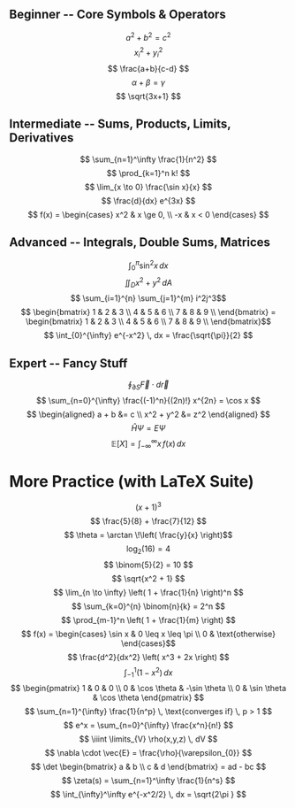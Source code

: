 ## Beginner -- Core Symbols & Operators
$$ a^2 + b^2 = c^2 $$
$$ x_i^2 + y_i^2 $$
$$ \frac{a+b}{c-d} $$
$$ \alpha + \beta = \gamma $$
$$ \sqrt{3x+1} $$
## Intermediate -- Sums, Products, Limits, Derivatives
$$ \sum_{n=1}^\infty \frac{1}{n^2} $$
$$ \prod_{k=1}^n k! $$
$$ \lim_{x \to 0} \frac{\sin x}{x} $$
$$ \frac{d}{dx} e^{3x} $$
$$ f(x) = 
\begin{cases}
x^2 & x \ge 0, \\
-x & x < 0
\end{cases} $$
## Advanced -- Integrals, Double Sums, Matrices
$$ \int_0^\pi \sin^2 x \, dx $$
$$ \iint_{D} x^2 + y^2 \, dA $$
$$ \sum_{i=1}^{n} \sum_{j=1}^{m} i^2j^3$$
$$ \begin{bmatrix}
1 & 2 & 3 \\
4 & 5 & 6 \\
7 & 8 & 9 \\
\end{bmatrix} = 
\begin{bmatrix}
1 & 2 & 3 \\
4 & 5 & 6 \\
7 & 8 & 9 \\
\end{bmatrix}$$
$$ \int_{0}^{\infty} e^{-x^2} \, dx = \frac{\sqrt{\pi}}{2} $$
## Expert -- Fancy Stuff
$$ \oint_{\partial S} \vec{F} \cdot d\vec{r} $$
$$ \sum_{n=0}^{\infty} \frac{(-1)^n}{(2n)!} x^{2n} = \cos x $$
$$ \begin{aligned}
a + b &= c \\
x^2 + y^2 &= z^2
\end{aligned} $$
$$ \hat{H} \Psi = E \Psi $$
$$ \mathbb{E}[X] = \int_{-\infty}^{\infty} x \, f(x) \, dx $$

# More Practice (with LaTeX Suite)
$$ (x+1)^3 $$
$$ \frac{5}{8} + \frac{7}{12} $$
$$ \theta = \arctan \!\left( \frac{y}{x} \right)$$
$$ \log_{2}(16) = 4 $$
$$ \binom{5}{2} = 10 $$
$$ \sqrt{x^2 + 1} $$
$$ \lim_{n \to \infty} \left( 1 + \frac{1}{n} \right)^n $$
$$ \sum_{k=0}^{n} \binom{n}{k} = 2^n $$
$$ \prod_{m-1}^n \left( 1 + \frac{1}{m} \right) $$
$$ f(x) =
\begin{cases}
\sin x & 0 \leq x \leq \pi \\
0 & \text{otherwise}
\end{cases}$$
$$ \frac{d^2}{dx^2} \left( x^3 + 2x \right) $$
$$ \int_{-1}^1 \left( 1-x^2 \right) \,dx $$
$$ \begin{pmatrix}
1 & 0 & 0 \\
0 & \cos \theta & -\sin \theta \\
0 & \sin \theta & \cos \theta 
\end{pmatrix} $$
$$ \sum_{n=1}^{\infty} \frac{1}{n^p} \, \text{converges if} \, p > 1 $$
$$ e^x = \sum_{n=0}^{\infty} \frac{x^n}{n!} $$
$$ \iiint \limits_{V} \rho(x,y,z) \, dV $$
$$ \nabla \cdot \vec{E} = \frac{\rho}{\varepsilon_{0}} $$
$$ \det \begin{bmatrix}
a & b \\
c & d
\end{bmatrix} = ad - bc $$
$$ \zeta(s) = \sum_{n=1}^\infty \frac{1}{n^s} $$
$$ \int_{\infty}^\infty e^{-x^2/2} \, dx = \sqrt{2\pi } $$




  
$$ $$

